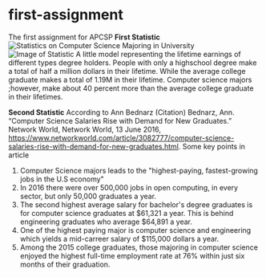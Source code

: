 # first-assignment
The first assignment for APCSP
**First Statistic**
![Statistics on Computer Science Majoring in University](/images/logo.png)
![Image of Statistic](https://csedweek.org/images/cs-stats/Slide5_CS_Education.png)
A little model representing the lifetime earnings of different types degree holders. People with only a highschool degree make a total of half a million dollars in their lifetime. While the average college graduate makes a total of 1.19M in their lifetime. Computer science majors ;however, make about 40 percent more than the average college graduate in their lifetimes. 

**Second Statistic**
According to Ann Bednarz (Citation) Bednarz, Ann. “Computer Science Salaries Rise with Demand for New Graduates.” Network World, Network World, 13 June 2016, https://www.networkworld.com/article/3082777/computer-science-salaries-rise-with-demand-for-new-graduates.html.
Some key points in article
1. Computer Science majors leads to the "highest-paying, fastest-growing jobs in the U.S economy"
2. In 2016 there were over 500,000 jobs in open computing, in every sector, but only 50,000 graduates a year.
3. The second highest average salary for bachelor's degree graduates is for computer science graduates at $61,321 a year. This is behind engineering graduates who average $64,891 a year. 
4. One of the highest paying major is computer science and engineering which yields a mid-carreer salary of $115,000 dollars a year. 
5. Among the 2015 college graduates, those majoring in computer science enjoyed the highest full-time employment rate at 76% within just six months of their graduation.
